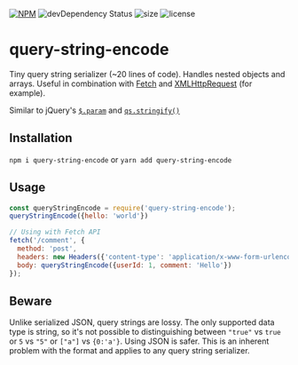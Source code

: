 [![NPM](https://img.shields.io/npm/v/query-string-encode.svg)](https://www.npmjs.com/package/query-string-encode)
![devDependency Status](https://img.shields.io/david/dev/friday/query-string-encode.svg)
![size](https://img.shields.io/github/size/friday/query-string-encode/index.ts.svg)
![license](https://img.shields.io/github/license/friday/query-string-encode.svg)

# query-string-encode
Tiny query string serializer (~20 lines of code). Handles nested objects and arrays. Useful in combination with [Fetch](https://developer.mozilla.org/en-US/docs/Web/API/Fetch) and [XMLHttpRequest](https://developer.mozilla.org/en-US/docs/Web/API/XMLHttpRequest) (for example).

Similar to jQuery's [`$.param`](http://api.jquery.com/jquery.param/) and [`qs.stringify()`](https://github.com/ljharb/qs#stringifying)

## Installation

`npm i query-string-encode`
or
`yarn add query-string-encode`

## Usage
```js
const queryStringEncode = require('query-string-encode');
queryStringEncode({hello: 'world'})
```

```js
// Using with Fetch API
fetch('/comment', {
  method: 'post',
  headers: new Headers({'content-type': 'application/x-www-form-urlencoded'}),
  body: queryStringEncode({userId: 1, comment: 'Hello'})
});
```

## Beware
Unlike serialized JSON, query strings are lossy. The only supported data type is string, so it's not possible to distinguishing between `"true"` vs `true` or `5` vs `"5"` or `["a"]` vs `{0:'a'}`. Using JSON is safer. This is an inherent problem with the format and applies to any query string serializer.
